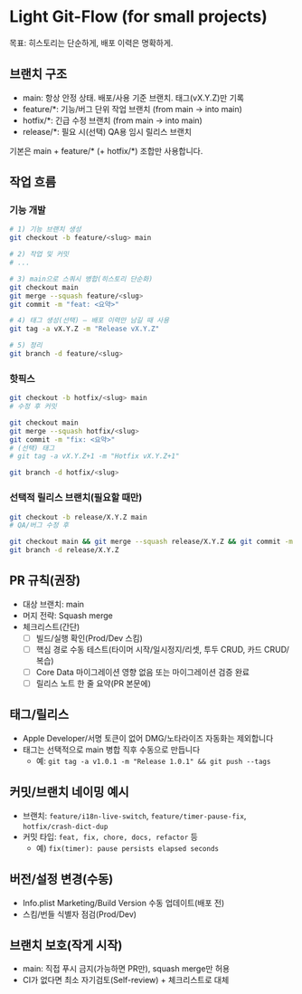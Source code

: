 # Light Git-Flow (for small projects)

목표: 히스토리는 단순하게, 배포 이력은 명확하게.

## 브랜치 구조
- main: 항상 안정 상태. 배포/사용 기준 브랜치. 태그(vX.Y.Z)만 기록
- feature/*: 기능/버그 단위 작업 브랜치 (from main → into main)
- hotfix/*: 긴급 수정 브랜치 (from main → into main)
- release/*: 필요 시(선택) QA용 임시 릴리스 브랜치

기본은 main + feature/* (+ hotfix/*) 조합만 사용합니다.

## 작업 흐름
### 기능 개발
```bash
# 1) 기능 브랜치 생성
git checkout -b feature/<slug> main

# 2) 작업 및 커밋
# ...

# 3) main으로 스쿼시 병합(히스토리 단순화)
git checkout main
git merge --squash feature/<slug>
git commit -m "feat: <요약>"

# 4) 태그 생성(선택) — 배포 이력만 남길 때 사용
git tag -a vX.Y.Z -m "Release vX.Y.Z"

# 5) 정리
git branch -d feature/<slug>
```

### 핫픽스
```bash
git checkout -b hotfix/<slug> main
# 수정 후 커밋

git checkout main
git merge --squash hotfix/<slug>
git commit -m "fix: <요약>"
# (선택) 태그
# git tag -a vX.Y.Z+1 -m "Hotfix vX.Y.Z+1"

git branch -d hotfix/<slug>
```

### 선택적 릴리스 브랜치(필요할 때만)
```bash
git checkout -b release/X.Y.Z main
# QA/버그 수정 후

git checkout main && git merge --squash release/X.Y.Z && git commit -m "chore(release): vX.Y.Z"
git branch -d release/X.Y.Z
```

## PR 규칙(권장)
- 대상 브랜치: main
- 머지 전략: Squash merge
- 체크리스트(간단)
  - [ ] 빌드/실행 확인(Prod/Dev 스킴)
  - [ ] 핵심 경로 수동 테스트(타이머 시작/일시정지/리셋, 투두 CRUD, 카드 CRUD/복습)
  - [ ] Core Data 마이그레이션 영향 없음 또는 마이그레이션 검증 완료
  - [ ] 릴리스 노트 한 줄 요약(PR 본문에)

## 태그/릴리스
- Apple Developer/서명 토큰이 없어 DMG/노타라이즈 자동화는 제외합니다
- 태그는 선택적으로 main 병합 직후 수동으로 만듭니다
  - 예: `git tag -a v1.0.1 -m "Release 1.0.1" && git push --tags`

## 커밋/브랜치 네이밍 예시
- 브랜치: `feature/i18n-live-switch`, `feature/timer-pause-fix`, `hotfix/crash-dict-dup`
- 커밋 타입: `feat, fix, chore, docs, refactor` 등
  - 예) `fix(timer): pause persists elapsed seconds`

## 버전/설정 변경(수동)
- Info.plist Marketing/Build Version 수동 업데이트(배포 전)
- 스킴/번들 식별자 점검(Prod/Dev)

## 브랜치 보호(작게 시작)
- main: 직접 푸시 금지(가능하면 PR만), squash merge만 허용
- CI가 없다면 최소 자기검토(Self-review) + 체크리스트로 대체


